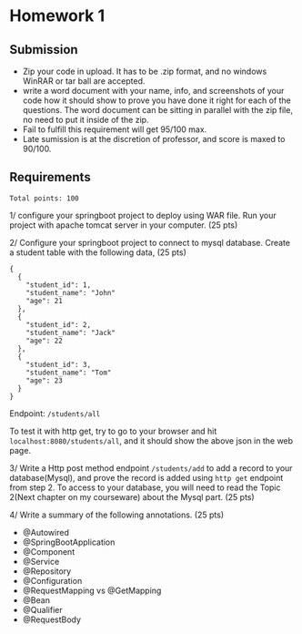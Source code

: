 # Homework 1

## Submission

* Zip your code in upload. It has to be .zip format, and no windows WinRAR or tar ball are accepted. 
* write a word document with your name, info, and screenshots of your code how it should show to prove you have done it right for each of the questions. The word document can be sitting in parallel with the zip file, no need to put it inside of the zip.
* Fail to fulfill this requirement will get 95/100 max.
* Late sumission is at the discretion of professor, and score is maxed to 90/100.

## Requirements

`Total points: 100`

1/ configure your springboot project to deploy using WAR file. 
Run your project with apache tomcat server in your computer. (25 pts)

2/ Configure your springboot project to connect to mysql database. Create a student table with the following data, (25 pts)

```
{
  {
    "student_id": 1,
    "student_name": "John"
    "age": 21
  },
  {
    "student_id": 2,
    "student_name": "Jack"
    "age": 22
  },
  {
    "student_id": 3,
    "student_name": "Tom"
    "age": 23
  }
}
```

Endpoint: `/students/all`

To test it with http get, try to go to your browser and hit `localhost:8080/students/all`, and it should show the above json in the web page.

3/ Write a Http post method endpoint `/students/add` to add a record to your database(Mysql), and prove the record is added using `http get` endpoint from step 2. To access to your database, you will need to read the Topic 2(Next chapter on my courseware) about the Mysql part. (25 pts)

4/ Write a summary of the following annotations. (25 pts)

- @Autowired
- @SpringBootApplication
- @Component
- @Service
- @Repository
- @Configuration
- @RequestMapping vs @GetMapping
- @Bean
- @Qualifier
- @RequestBody

